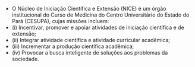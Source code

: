 - O Núcleo de Iniciação Científica e Extensão (NICE) é um órgão institucional do Curso de Medicina do Centro Universitário do Estado do Pará (CESUPA), cujas missões incluem: 
- (i) Incentivar, promover e apoiar atividades de iniciação científica e de extensão; 
- (ii) Integrar atividade científica e atividade curricular acadêmica; 
- (iii) Incrementar a produção científica acadêmica; 
- (iv) Provocar a busca inteligente de soluções aos problemas da sociedade.


<!---
nice-nucleo/nice-nucleo is a ✨ special ✨ repository because its `README.md` (this file) appears on your GitHub profile.
You can click the Preview link to take a look at your changes.
--->
